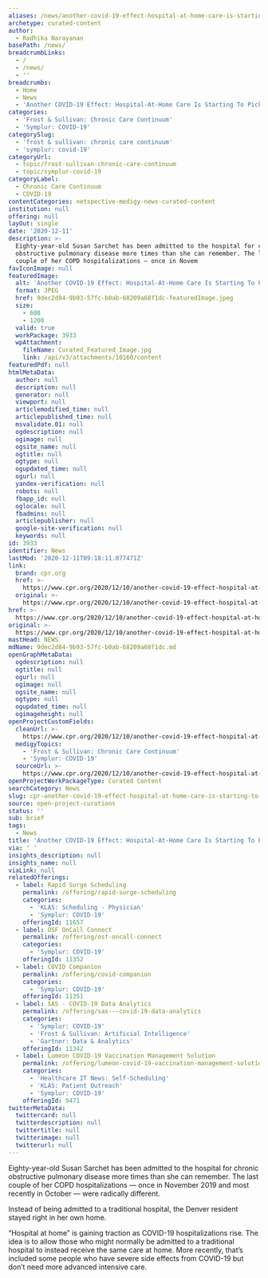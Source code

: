 ```yaml
---
aliases: /news/another-covid-19-effect-hospital-at-home-care-is-starting-to-pick-up
archetype: curated-content
author:
  - Radhika Narayanan
basePath: /news/
breadcrumbLinks:
  - /
  - /news/
  - ''
breadcrumbs:
  - Home
  - News
  - 'Another COVID-19 Effect: Hospital-At-Home Care Is Starting To Pick Up'
categories:
  - 'Frost & Sullivan: Chronic Care Continuum'
  - 'Symplur: COVID-19'
categorySlug:
  - 'frost & sullivan: chronic care continuum'
  - 'symplur: covid-19'
categoryUrl:
  - topic/frost-sullivan-chronic-care-continuum
  - topic/symplur-covid-19
categoryLabel:
  - Chronic Care Continuum
  - COVID-19
contentCategories: netspective-medigy-news-curated-content
institution: null
offering: null
layOut: single
date: '2020-12-11'
description: >-
  Eighty-year-old Susan Sarchet has been admitted to the hospital for chronic
  obstructive pulmonary disease more times than she can remember. The last
  couple of her COPD hospitalizations — once in Novem
favIconImage: null
featuredImage:
  alt: 'Another COVID-19 Effect: Hospital-At-Home Care Is Starting To Pick Up'
  format: JPEG
  href: 9dec2d84-9b93-57fc-b0ab-68209a68f1dc-featuredImage.jpeg
  size:
    - 600
    - 1200
  valid: true
  workPackage: 3933
  wpAttachment:
    fileName: Curated_Featured_Image.jpg
    link: /api/v3/attachments/10160/content
featuredPdf: null
htmlMetaData:
  author: null
  description: null
  generator: null
  viewport: null
  articlemodified_time: null
  articlepublished_time: null
  msvalidate.01: null
  ogdescription: null
  ogimage: null
  ogsite_name: null
  ogtitle: null
  ogtype: null
  ogupdated_time: null
  ogurl: null
  yandex-verification: null
  robots: null
  fbapp_id: null
  oglocale: null
  fbadmins: null
  articlepublisher: null
  google-site-verification: null
  keywords: null
id: 3933
identifier: News
lastMod: '2020-12-11T09:18:11.077471Z'
link:
  brand: cpr.org
  href: >-
    https://www.cpr.org/2020/12/10/another-covid-19-effect-hospital-at-home-care-is-starting-to-pick-up/
  original: >-
    https://www.cpr.org/2020/12/10/another-covid-19-effect-hospital-at-home-care-is-starting-to-pick-up/
href: >-
  https://www.cpr.org/2020/12/10/another-covid-19-effect-hospital-at-home-care-is-starting-to-pick-up/
original: >-
  https://www.cpr.org/2020/12/10/another-covid-19-effect-hospital-at-home-care-is-starting-to-pick-up/
mastHead: NEWS
mdName: 9dec2d84-9b93-57fc-b0ab-68209a68f1dc.md
openGraphMetaData:
  ogdescription: null
  ogtitle: null
  ogurl: null
  ogimage: null
  ogsite_name: null
  ogtype: null
  ogupdated_time: null
  ogimageheight: null
openProjectCustomFields:
  cleanUrl: >-
    https://www.cpr.org/2020/12/10/another-covid-19-effect-hospital-at-home-care-is-starting-to-pick-up/
  medigyTopics:
    - 'Frost & Sullivan: Chronic Care Continuum'
    - 'Symplur: COVID-19'
  sourceUrl: >-
    https://www.cpr.org/2020/12/10/another-covid-19-effect-hospital-at-home-care-is-starting-to-pick-up/
openProjectWorkPackageType: Curated Content
searchCategory: News
slug: cpr-another-covid-19-effect-hospital-at-home-care-is-starting-to-pick-up
source: open-project-curations
status: ''
sub: brief
tags:
  - News
title: 'Another COVID-19 Effect: Hospital-At-Home Care Is Starting To Pick Up'
via: ' '
insights_description: null
insights_name: null
viaLink: null
relatedOfferings:
  - label: Rapid Surge Scheduling
    permalink: /offering/rapid-surge-scheduling
    categories:
      - 'KLAS: Scheduling - Physician'
      - 'Symplur: COVID-19'
    offeringId: 11657
  - label: OSF OnCall Connect
    permalink: /offering/osf-oncall-connect
    categories:
      - 'Symplur: COVID-19'
    offeringId: 11352
  - label: COVID Companion
    permalink: /offering/covid-companion
    categories:
      - 'Symplur: COVID-19'
    offeringId: 11351
  - label: SAS - COVID-19 Data Analytics
    permalink: /offering/sas---covid-19-data-analytics
    categories:
      - 'Symplur: COVID-19'
      - 'Frost & Sullivan: Artificial Intelligence'
      - 'Gartner: Data & Analytics'
    offeringId: 11342
  - label: Lumeon COVID-19 Vaccination Management Solution
    permalink: /offering/lumeon-covid-19-vaccination-management-solution
    categories:
      - 'Healthcare IT News: Self-Scheduling'
      - 'KLAS: Patient Outreach'
      - 'Symplur: COVID-19'
    offeringId: 9471
twitterMetaData:
  twittercard: null
  twitterdescription: null
  twittertitle: null
  twitterimage: null
  twitterurl: null
---
```

<p>Eighty-year-old Susan Sarchet has been admitted to the hospital for chronic obstructive pulmonary disease more times than she can remember. The last couple of her COPD hospitalizations — once in November 2019 and most recently in October — were radically different.</p><p>Instead of being admitted to a traditional hospital, the Denver resident stayed right in her own home.</p><p>“Hospital at home” is gaining traction as COVID-19 hospitalizations rise. The idea is to allow those who might normally be admitted to a traditional hospital to instead receive the same care at home. More recently, that’s included some people who have severe side effects from COVID-19 but don’t need more advanced intensive care.&nbsp;</p>